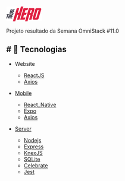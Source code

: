 ![Be The Hero](https://github.com/GileardeFernandes/beTheHero/blob/master/logo.png)

Projeto resultado da Semana OmniStack #11.0

<h2># 🚀 Tecnologias</h2>

<ul>
<li>
<p>Website</p>
<ul>
<li><a href="https://reactjs.org/" target="_blank">ReactJS</a></li>
<li> <a href="https://github.com/axios/axios"  target="_blank"  >Axios</></li>
</ul>
</li>
<li>
<p>Mobile</p>
<ul>
<li><a href="https://facebook.github.io/c/" target="_blank">React_Native</a></li>
<li><a href="https://expo.io/" target="_blank">Expo</a><l/i>
<li> <a href="https://github.com/axios/axios"  target="_blank"  >Axios</></li>
</ul>
</li>
<li>
<p>Server</p>
<ul>
<li> <a href="https://nodejs.org/en/" class="anchor"  target="_blank">Nodejs</a></li>
<li><a href="https://expressjs.com/"  target="_blank"  >Express<a/></li>
<li><a href="http://knexjs.org/"  target="_blank"  >KnexJS<a/></li>
<li><a href="https://www.sqlite.org/index.html"  target="_blank"  >SQLite<a/></li>
<li><a href="https://github.com/arb/celebrate"  target="_blank"  >Celebrate<a/></li>
<li><a href="https://jestjs.io/"  target="_blank"  >Jest<a/></li>

</li>
</ul>

